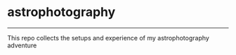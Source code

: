 # astrophotography
---------------------
This repo collects the setups and experience of my astrophotography adventure

